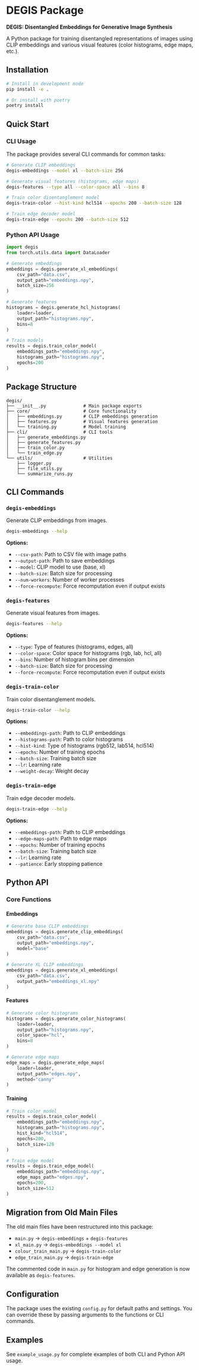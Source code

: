 # DEGIS Package

**DEGIS: Disentangled Embeddings for Generative Image Synthesis**

A Python package for training disentangled representations of images using CLIP embeddings and various visual features (color histograms, edge maps, etc.).

## Installation

```bash
# Install in development mode
pip install -e .

# Or install with poetry
poetry install
```

## Quick Start

### CLI Usage

The package provides several CLI commands for common tasks:

```bash
# Generate CLIP embeddings
degis-embeddings --model xl --batch-size 256

# Generate visual features (histograms, edge maps)
degis-features --type all --color-space all --bins 8

# Train color disentanglement model
degis-train-color --hist-kind hcl514 --epochs 200 --batch-size 128

# Train edge decoder model
degis-train-edge --epochs 200 --batch-size 512
```

### Python API Usage

```python
import degis
from torch.utils.data import DataLoader

# Generate embeddings
embeddings = degis.generate_xl_embeddings(
    csv_path="data.csv",
    output_path="embeddings.npy",
    batch_size=256
)

# Generate features
histograms = degis.generate_hcl_histograms(
    loader=loader,
    output_path="histograms.npy",
    bins=8
)

# Train models
results = degis.train_color_model(
    embeddings_path="embeddings.npy",
    histograms_path="histograms.npy",
    epochs=200
)
```

## Package Structure

```
degis/
├── __init__.py              # Main package exports
├── core/                    # Core functionality
│   ├── embeddings.py        # CLIP embeddings generation
│   ├── features.py          # Visual features generation
│   └── training.py          # Model training
├── cli/                     # CLI tools
│   ├── generate_embeddings.py
│   ├── generate_features.py
│   ├── train_color.py
│   └── train_edge.py
└── utils/                   # Utilities
    ├── logger.py
    ├── file_utils.py
    └── summarize_runs.py
```

## CLI Commands

### `degis-embeddings`

Generate CLIP embeddings from images.

```bash
degis-embeddings --help
```

**Options:**
- `--csv-path`: Path to CSV file with image paths
- `--output-path`: Path to save embeddings
- `--model`: CLIP model to use (base, xl)
- `--batch-size`: Batch size for processing
- `--num-workers`: Number of worker processes
- `--force-recompute`: Force recomputation even if output exists

### `degis-features`

Generate visual features from images.

```bash
degis-features --help
```

**Options:**
- `--type`: Type of features (histograms, edges, all)
- `--color-space`: Color space for histograms (rgb, lab, hcl, all)
- `--bins`: Number of histogram bins per dimension
- `--batch-size`: Batch size for processing
- `--force-recompute`: Force recomputation even if output exists

### `degis-train-color`

Train color disentanglement models.

```bash
degis-train-color --help
```

**Options:**
- `--embeddings-path`: Path to CLIP embeddings
- `--histograms-path`: Path to color histograms
- `--hist-kind`: Type of histograms (rgb512, lab514, hcl514)
- `--epochs`: Number of training epochs
- `--batch-size`: Training batch size
- `--lr`: Learning rate
- `--weight-decay`: Weight decay

### `degis-train-edge`

Train edge decoder models.

```bash
degis-train-edge --help
```

**Options:**
- `--embeddings-path`: Path to CLIP embeddings
- `--edge-maps-path`: Path to edge maps
- `--epochs`: Number of training epochs
- `--batch-size`: Training batch size
- `--lr`: Learning rate
- `--patience`: Early stopping patience

## Python API

### Core Functions

#### Embeddings

```python
# Generate base CLIP embeddings
embeddings = degis.generate_clip_embeddings(
    csv_path="data.csv",
    output_path="embeddings.npy",
    model="base"
)

# Generate XL CLIP embeddings
embeddings = degis.generate_xl_embeddings(
    csv_path="data.csv",
    output_path="embeddings_xl.npy"
)
```

#### Features

```python
# Generate color histograms
histograms = degis.generate_color_histograms(
    loader=loader,
    output_path="histograms.npy",
    color_space="hcl",
    bins=8
)

# Generate edge maps
edge_maps = degis.generate_edge_maps(
    loader=loader,
    output_path="edges.npy",
    method="canny"
)
```

#### Training

```python
# Train color model
results = degis.train_color_model(
    embeddings_path="embeddings.npy",
    histograms_path="histograms.npy",
    hist_kind="hcl514",
    epochs=200,
    batch_size=128
)

# Train edge model
results = degis.train_edge_model(
    embeddings_path="embeddings.npy",
    edge_maps_path="edges.npy",
    epochs=200,
    batch_size=512
)
```

## Migration from Old Main Files

The old main files have been restructured into this package:

- `main.py` → `degis-embeddings` + `degis-features`
- `xl_main.py` → `degis-embeddings --model xl`
- `colour_train_main.py` → `degis-train-color`
- `edge_train_main.py` → `degis-train-edge`

The commented code in `main.py` for histogram and edge generation is now available as `degis-features`.

## Configuration

The package uses the existing `config.py` for default paths and settings. You can override these by passing arguments to the functions or CLI commands.

## Examples

See `example_usage.py` for complete examples of both CLI and Python API usage.
